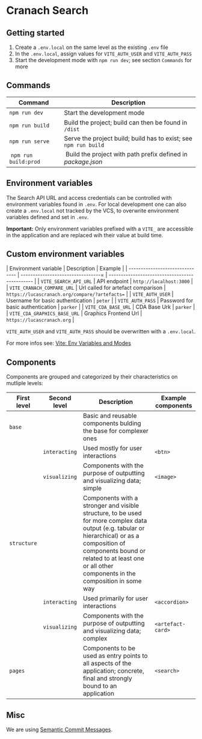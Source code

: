 # Cranach Search

## Getting started

1. Create a `.env.local` on the same level as the existing `.env` file
2. In the `.env.local`, assign values for `VITE_AUTH_USER` and `VITE_AUTH_PASS`
3. Start the development mode with `npm run dev`; see section `Commands` for more

## Commands

| Command         | Description                                                  |
| --------------- | ------------------------------------------------------------ |
| `npm run dev`   | Start the development mode                                   |
| `npm run build` | Build the project; build can then be found in `/dist`        |
| `npm run serve` | Serve the project build; build has to exist; see `npm run build` |
| `npm run build:prod` | Build the project with path prefix defined in *package.json* |

## Environment variables

The Search API URL and access credentials can be controlled with environment variables found in `.env`.
For local development one can also create a `.env.local` not tracked by the VCS, to overwrite environment variables defined and set in `.env`.

**Important:** Only environment variables prefixed with a `VITE_` are accessible in the application and are replaced wih their value at build time.

## Custom environment variables

| Environment variable            | Description                        | Example                                        |
| ------------------------------- | ---------------------------------= | ---------------------------------------------- |
| `VITE_SEARCH_API_URL`           | API endpoint                       | `http://localhost:3000`                        |
| `VITE_CRANACH_COMPARE_URL`      | Url called for artefact comparison | `https://lucascranach.org/compare/?artefacts=` |
| `VITE_AUTH_USER`                | Username for basic authentication  | `peter`                                        |
| `VITE_AUTH_PASS`                | Password for basic authentication  | `parker`                                       |
| `VITE_CDA_BASE_URL`             | CDA Base Urk                       | `parker`                                       |
| `VITE_CDA_GRAPHICS_BASE_URL`    | Graphics Frontend Url              | `https://lucascranach.org`                     |

`VITE_AUTH_USER` and `VITE_AUTH_PASS` should be overwritten with a `.env.local`.

For more infos see: [Vite: Env Variables and Modes](https://vitejs.dev/guide/env-and-mode.html)

## Components

Components are grouped and categorized by their characteristics on mutliple levels:

| First level | Second level  | Description                                                  | Example components |
| ----------- | ------------- | ------------------------------------------------------------ | ------------------ |
| `base`      |               | Basic and reusable  components bulding the base for complexer ones |                    |
|             | `interacting` | Used mostly for user interactions                            | `<btn>`            |
|             | `visualizing` | Components with the purpose of outputting and visualizing data; simple | `<image>`          |
| `structure` |               | Components with a stronger and visible structure, to be used for more complex data output (e.g. tabular or hierarchical) or as a composition of components bound or related to at least one or all other components in the composition in some way |                    |
|             | `interacting` | Used primarily for user interactions                         | `<accordion>`      |
|             | `visualizing` | Components with the purpose of outputting and visualizing data; complex | `<artefact-card>`  |
| `pages`     |               | Components to be used as entry points to all aspects of the application; concrete, final and strongly bound to an application | `<search>`         |

## Misc

We are using [Semantic Commit Messages](https://gist.github.com/joshbuchea/6f47e86d2510bce28f8e7f42ae84c716).
